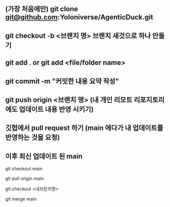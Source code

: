 

## (가장 처음에만) git clone git@github.com:Yoloniverse/AgenticDuck.git

## git checkout -b <브랜치 명>   브랜치 새것으로 하나 만들기


## git add . or git add <file/folder name>

## git commit -m "커밋한 내용 요약 작성"

## git push origin <브랜치 명> (내 개인 리모트 리포지토리에도 업데이트 내용 반영 시키기)

## 깃헙에서 pull request 하기 (main 에다가 내 업데이트를 반영하는 것을 요청)

## 이후 최신 업데이트 된 main 

git checkout main

git pull origin main

git checkout <내브린치명>

git merge main



